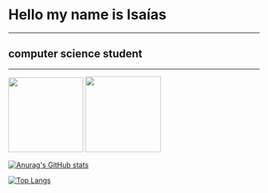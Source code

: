 <h1>Hello my name is Isaías</h1>
<hr>
<h2>computer science student</h2>
<ul>
 </ul>

<hr>

  <img height="150em" src="https://github-readme-stats.vercel.app/api?username=isaias-silva&show_icons=true&theme=dark&include_all_commits=true&count_private=true">
  <img height="152em" src="https://github-readme-stats.vercel.app/api/top-langs/?username=isaias-silva139&layout=compact&langs_count=7&theme=dark">



[![Anurag's GitHub stats](https://github-readme-stats.vercel.app/api?username=isaias-silva&layout=compact&show_icons=true&theme=dark)](https://github.com/anuraghazra/github-readme-stats)

[![Top Langs](https://github-readme-stats.vercel.app/api/top-langs/?username=isaias-silva&layout=compact&show_icons=true&theme=dark)](https://github.com/anuraghazra/github-readme-stats)
